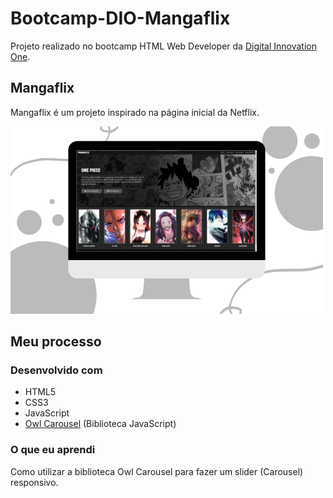 # Bootcamp-DIO-Mangaflix
Projeto realizado no bootcamp HTML Web Developer da [Digital Innovation One](https://digitalinnovation.one/).
## Mangaflix 

Mangaflix é um projeto inspirado na página inicial da Netflix.

![](./readme-img/mangaflix.png)




## Meu processo
### Desenvolvido com
- HTML5
- CSS3
- JavaScript
- [Owl Carousel](https://owlcarousel2.github.io/OwlCarousel2/) (Biblioteca JavaScript)

### O que eu aprendi
Como utilizar a biblioteca Owl Carousel para fazer um slider (Carousel) responsivo.

